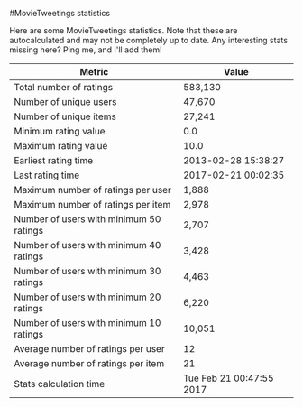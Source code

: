 #MovieTweetings statistics

Here are some MovieTweetings statistics. Note that these are autocalculated and may not be completely up to date. Any interesting stats missing here? Ping me, and I'll add them!

Metric | Value
--- | ---
Total number of ratings                 | 583,130
Number of unique users                  | 47,670
Number of unique items                  | 27,241
Minimum rating value                    | 0.0
Maximum rating value                    | 10.0
Earliest rating time                    | 2013-02-28 15:38:27
Last rating time                        | 2017-02-21 00:02:35
Maximum number of ratings per user      | 1,888
Maximum number of ratings per item      | 2,978
Number of users with minimum 50 ratings | 2,707
Number of users with minimum 40 ratings | 3,428
Number of users with minimum 30 ratings | 4,463
Number of users with minimum 20 ratings | 6,220
Number of users with minimum 10 ratings | 10,051
Average number of ratings per user      | 12
Average number of ratings per item      | 21
Stats calculation time                  | Tue Feb 21 00:47:55 2017

